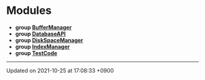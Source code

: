 

# Modules




* **group [BufferManager](/Modules/BufferManager)** 
* **group [DatabaseAPI](/Modules/DatabaseAPI)** 
* **group [DiskSpaceManager](/Modules/DiskSpaceManager)** 
* **group [IndexManager](/Modules/IndexManager)** 
* **group [TestCode](/Modules/TestCode)** 



-------------------------------

Updated on 2021-10-25 at 17:08:33 +0900
